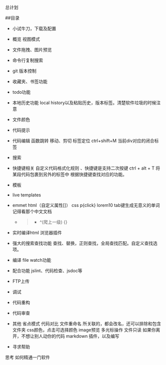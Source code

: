 总计划

##目录
* 小试牛刀，下载及配置
* 概览
    视图模式
* 文件拖拽、图片预览
* 命令行复制搜索
* git 版本控制
* 收藏夹、书签功能
* todo功能
* 本地历史功能 local history以及粘贴历史，版本标签。清楚软件垃圾的时候注意
* 文件颜色
* 代码提示
* 代码编辑
    函数跳转
    移动、剪切
    标签定位 ctrl+shift+M 当前div对应的闭合标签
* 搜索
* 快捷键相关  自定义代码格式化规则  、快捷键是支持二次按键
    ctrl + alt + T 将某段代码包裹到另外的标签中
    根据快捷键查找对应的功能。
* 模板
* live templates
* emmet
    html（自定义属性[]） css
    p{click}
    lorem10 tab键生成无意义的单词
    记得看那个中文文档
    + > * ^(爬上一级) {}
* 实时编译html 浏览器插件
* 强大的搜索查找功能
    查找、替换，正则查找，全局查找匹配。自定义查找选项。
    
* 编译 
    file watch功能 
* 配合功能 
        jslint、代码检查、jsdoc等
* FTP上传     
* 调试     
* 代码重构   
* 代码审查   
* 其他
    省点模式
    代码对比
    文件重命名 所关联的，都会改名，还可以排除和包含文件夹
    css颜色，点击可选择颜色
    image预览
    多光标操作
    文件只读
        如果你离开，不想让别人动你的代码
    markdown 插件，以及编写 
* 寻求帮助   

思考
如何精通一门软件

